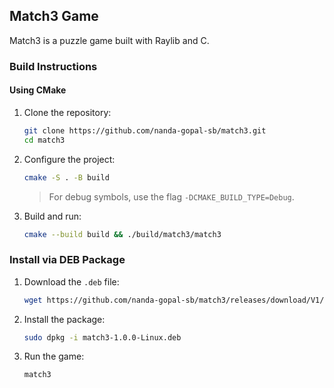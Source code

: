 ## Match3 Game

Match3 is a puzzle game built with Raylib and C.

### Build Instructions

#### Using CMake

1. Clone the repository:
    ```sh
    git clone https://github.com/nanda-gopal-sb/match3.git
    cd match3
    ```

2. Configure the project:
    ```sh
    cmake -S . -B build
    ```

    > For debug symbols, use the flag `-DCMAKE_BUILD_TYPE=Debug`.

3. Build and run:
    ```sh
    cmake --build build && ./build/match3/match3
    ```

### Install via DEB Package

1. Download the `.deb` file:
    ```sh
    wget https://github.com/nanda-gopal-sb/match3/releases/download/V1/match3-1.0.0-Linux.deb
    ```

2. Install the package:
    ```sh
    sudo dpkg -i match3-1.0.0-Linux.deb
    ```

3. Run the game:
    ```sh
    match3
    ```
